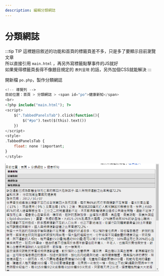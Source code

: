 ```yaml
---
description: 編輯分類網誌
---
```


# 分類網誌

:::tip TIP
這裡題目敘述的功能和首頁的標籤頁差不多，只是多了要顯示目前瀏覽文章  
所以直接引用 `main.html` ，再另外寫標籤點擊事件的JS就好  
如果覺得標籤頁長得不像題目規定的 `表列呈現` 的話，另外加個CSS就能解決 
:::

開新檔 `po.php`，製作分類網誌
```php
<!-- 導覽列 -->
目前位置：首頁 > 分類網誌 > <span id="po">健康新知</span>
<br>
<?php include("main.html"); ?>
<script>
	$(".TabbedPanelsTab").click(function(){
		$("#po").text($(this).text())
	})
</script>
<style>
.TabbedPanelsTab {
	float: none !important;
}
</style>
```

![po](../images/po.png)